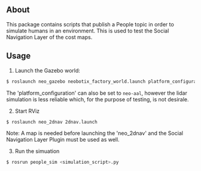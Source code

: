 ## About ##

This package contains scripts that publish a People topic in order
to simulate humans in an environment. This is used to test the
Social Navigation Layer of the cost maps.

## Usage ##

1. Launch the Gazebo world:

```sh
$ roslaunch neo_gazebo neobotix_factory_world.launch platform_configuration:=neo-cph
```

The 'platform_configuration' can also be set to `neo-aal`, however the lidar simulation
is less reliable which, for the purpose of testing, is not desirale.

2. Start RViz

```sh
$ roslaunch neo_2dnav 2dnav.launch
```

Note: A map is needed before launching the 'neo_2dnav' and the Social Navigation Layer
Plugin must be used as well.

3. Run the simuation

```sh
$ rosrun people_sim <simulation_script>.py
```
